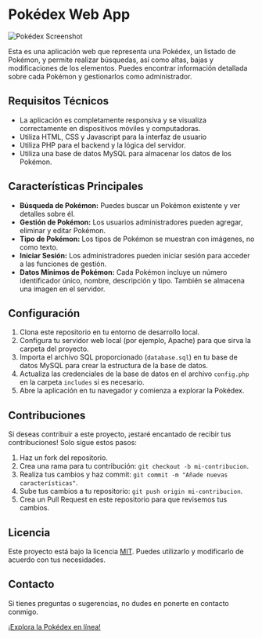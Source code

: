 # Pokédex Web App

![Pokédex Screenshot](https://github.com/GrupoPokedex/Pokedex/blob/main/charizard.png)

Esta es una aplicación web que representa una Pokédex, un listado de Pokémon, y permite realizar búsquedas, así como altas, bajas y modificaciones de los elementos. Puedes encontrar información detallada sobre cada Pokémon y gestionarlos como administrador.

## Requisitos Técnicos

- La aplicación es completamente responsiva y se visualiza correctamente en dispositivos móviles y computadoras.
- Utiliza HTML, CSS y Javascript para la interfaz de usuario
- Utiliza PHP para el backend y la lógica del servidor.
- Utiliza una base de datos MySQL para almacenar los datos de los Pokémon.

## Características Principales

- **Búsqueda de Pokémon:** Puedes buscar un Pokémon existente y ver detalles sobre él.
- **Gestión de Pokémon:** Los usuarios administradores pueden agregar, eliminar y editar Pokémon.
- **Tipo de Pokémon:** Los tipos de Pokémon se muestran con imágenes, no como texto.
- **Iniciar Sesión:** Los administradores pueden iniciar sesión para acceder a las funciones de gestión.
- **Datos Mínimos de Pokémon:** Cada Pokémon incluye un número identificador único, nombre, descripción y tipo. También se almacena una imagen en el servidor.

## Configuración

1. Clona este repositorio en tu entorno de desarrollo local.
2. Configura tu servidor web local (por ejemplo, Apache) para que sirva la carpeta del proyecto.
3. Importa el archivo SQL proporcionado (`database.sql`) en tu base de datos MySQL para crear la estructura de la base de datos.
4. Actualiza las credenciales de la base de datos en el archivo `config.php` en la carpeta `includes` si es necesario.
5. Abre la aplicación en tu navegador y comienza a explorar la Pokédex.

## Contribuciones

Si deseas contribuir a este proyecto, ¡estaré encantado de recibir tus contribuciones! Solo sigue estos pasos:

1. Haz un fork del repositorio.
2. Crea una rama para tu contribución: `git checkout -b mi-contribucion`.
3. Realiza tus cambios y haz commit: `git commit -m "Añade nuevas características"`.
4. Sube tus cambios a tu repositorio: `git push origin mi-contribucion`.
5. Crea un Pull Request en este repositorio para que revisemos tus cambios.

## Licencia

Este proyecto está bajo la licencia [MIT](LICENSE). Puedes utilizarlo y modificarlo de acuerdo con tus necesidades.

## Contacto

Si tienes preguntas o sugerencias, no dudes en ponerte en contacto conmigo.

[¡Explora la Pokédex en línea!](#)
